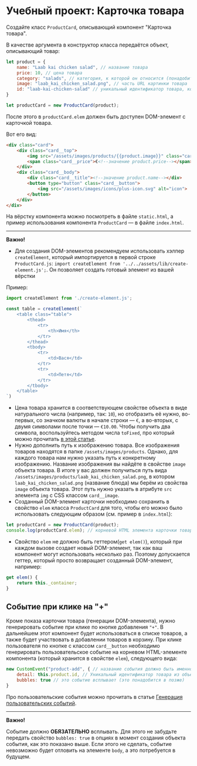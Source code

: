 # Учебный проект: Карточка товара

Создайте класс `ProductCard`, описывающий компонент "Карточка товара".

В качестве аргумента в конструктор класса передаётся объект, описывающий товар:

```js
let product = {
    name: "Laab kai chicken salad", // название товара
    price: 10, // цена товара
    category: "salads", // категория, к которой он относится (понадобится чуть позже)
    image: "laab_kai_chicken_salad.png", // часть URL картинки товара
    id: "laab-kai-chicken-salad" // уникальный идентификатор товара, который нужен для добавления данного товара в корзину
}

let productCard = new ProductCard(product);
```

После этого в `productCard.elem` должен быть доступен DOM-элемент с карточкой товара.

Вот его вид:

```html
<div class="card">
    <div class="card__top">
        <img src="/assets/images/products/{{product.image}}" class="card__image" alt="product">
        <span class="card__price">€<!--значение product.price--></span>
    </div>
    <div class="card__body">
        <div class="card__title"><!--значение product.name--></div>
        <button type="button" class="card__button">
            <img src="/assets/images/icons/plus-icon.svg" alt="icon">
        </button>
    </div>
</div>
```

На вёрстку компонента можно посмотреть в файле `static.html`, а пример использования компонента `ProductCard` — в файле `index.html`.

***

**Важно!**

- Для создания DOM-элементов рекомендуем использовать хэлпер `createElement`, который импортируется в первой строке `ProductCard.js`: `import createElement from '../../assets/lib/create-element.js';`. Он позволяет создать готовый элемент из вашей вёрстки

Пример:

```js
import createElement from './create-element.js';

const table = createElement(`
    <table class="table">
        <thead>
            <tr>
                <th>Имя</th>
            </tr>
        </thead>
        <tbody>
            <tr>
                <td>Вася</td>
            </tr>
            <tr>
                <td>Петя</td>
            </tr>
        </tbody>
    </table>
`)
```
- Цена товара хранится в соответствующем свойстве объекта в виде натурального числа (например, так: `10`), но отобразить её нужно, во-первых, со значком валюты в начале строки  — `€`, а во-вторых, с двумя символами после точки — `€10.00`. Чтобы получить два символа, воспользуйтесь методом числа `toFixed`, про который можно прочитать [в этой статье](https://learn.javascript.ru/number#okruglenie).
- Нужно дополнить путь к изображению товара. Все изображения товаров находятся в папке `/assets/images/products`. Однако, для каждого товара нам нужно указать путь к конкретному изображению. Название изображения вы найдёте в свойстве `image` объекта товара. В итоге у вас должен получиться путь вида `/assets/images/products/laab_kai_chicken_salad.png`, в котором `laab_kai_chicken_salad.png` (название блюда) мы берём из свойства `image` объекта товара. Этот путь нужно указать в атрибуте `src` элемента `img` с CSS классом `card__image`.
- Созданный DOM-элемент карточки необходимо сохранить в свойство `elem` класса `ProductCard` для того, чтобы его можно было использовать следующим образом (см. пример в `index.html`):

```js
let productCard = new ProductCard(product); 
console.log(productCard.elem); // корневой HTML элемента карточки товара
```

- Свойство `elem` не должно быть геттером(`get elem()`), который при каждом вызове создает новый DOM-элемент, так как ваш компонент могут использовать несколько раз. Поэтому допускается геттер, который просто возвращает созданный DOM-элемент, например:
```js
get elem() {
    return this._container;
}
```

## Событие при клике на "+"

Кроме показа карточки товара (генерации DOM-элемента), нужно генерировать событие при клике по кнопке добавления `"+"`.
В дальнейшем этот компонент будет использоваться в списке товаров, а также будет участвовать в добавлении товаров в корзину.
При клике пользователя по кнопке с классом `card__button` необходимо генерировать пользовательское событие на корневом HTML-элементе компонента (который хранится в свойстве `elem`), следующего вида: 

```js
new CustomEvent("product-add", { // название события должно быть именно "product-add"
    detail: this.product.id, // Уникальный идентификатор товара из объекта товара
    bubbles: true // это событие всплывает (это понадобится в позже)
}
```
Про пользовательские события можно прочитать в статье [Генерация пользовательских событий](https://learn.javascript.ru/dispatch-events).
***
__Важно!__

Событие должно **ОБЯЗАТЕЛЬНО** всплывать. 
Для этого не забудьте передать свойство `bubbles: true` в опциях в момент создания объекта события, как это показано выше. 
Если этого не сделать, событие невозможно будет отловить на элементе `body`, а это потребуется в будущем.

